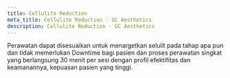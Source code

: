 ```yaml
---
title: Cellulite Reduction
meta_title: Cellulite Reduction - GC Aesthetics
description: Cellulite Reduction - GC Aesthetics
---
```


Perawatan dapat disesuaikan untuk menargetkan selulit pada tahap apa pun dan tidak memerlukan Downtime bagi pasien dan
proses perawatan singkat yang berlangsung 30 menit per sesi dengan profil efektifitas dan keamanannya, kepuasan pasien yang
tinggi.